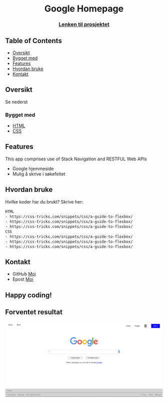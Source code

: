 <h1 align="center">Google Homepage</h1> 
<div align="center"> 
    <h3> 
        <a href="sjalabaisen.github.io/test/"> Lenken til prosjektet 
        </a> 
    </h3> 
</div> 
<!-- TABLE OF CONTENTS -->

## Table of Contents

- [Oversikt](#oversikt)
- [Bygget med](#bygget-med)
- [Features](#features)
- [Hvordan bruke](#hvordan-bruke)
- [Kontakt](#Kontakt)

<!-- OVERVIEW -->
## Oversikt
Se nederst

### Bygget med
- [HTML](https://www.w3schools.com/html/)
- [CSS](https://www.w3schools.com/css/default.asp)

## Features
This app comprises use of Stack Navigation and RESTFUL Web APIs
- Google hjemmeside 
- Mulig å skrive i søkefeltet

## Hvordan bruke
Hvilke koder har du brukt? Skrive her:

```
HTML 
- https://css-tricks.com/snippets/css/a-guide-to-flexbox/
- https://css-tricks.com/snippets/css/a-guide-to-flexbox/
- https://css-tricks.com/snippets/css/a-guide-to-flexbox/
CSS 
- https://css-tricks.com/snippets/css/a-guide-to-flexbox/
- https://css-tricks.com/snippets/css/a-guide-to-flexbox/
- https://css-tricks.com/snippets/css/a-guide-to-flexbox/

```

## Kontakt
- GitHub [Moi](https://github.com/Sjalabaisen)
- Epost [Moi](mailto:simenhei@afk.no)


## Happy coding!

## Forventet resultat

![Image_1](./Bilder/Google%20skjermbilde.png)